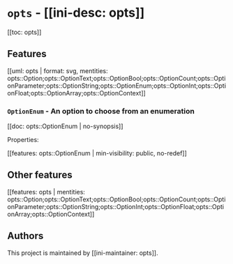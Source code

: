 # `opts` - [[ini-desc: opts]]

[[toc: opts]]

## Features

[[uml: opts | format: svg, mentities: opts::Option;opts::OptionText;opts::OptionBool;opts::OptionCount;opts::OptionParameter;opts::OptionString;opts::OptionEnum;opts::OptionInt;opts::OptionFloat;opts::OptionArray;opts::OptionContext]]

### `OptionEnum` - An option to choose from an enumeration

[[doc: opts::OptionEnum | no-synopsis]]

Properties:

[[features: opts::OptionEnum | min-visibility: public, no-redef]]

## Other features

[[features: opts | mentities: opts::Option;opts::OptionText;opts::OptionBool;opts::OptionCount;opts::OptionParameter;opts::OptionString;opts::OptionInt;opts::OptionFloat;opts::OptionArray;opts::OptionContext]]

## Authors

This project is maintained by [[ini-maintainer: opts]].
